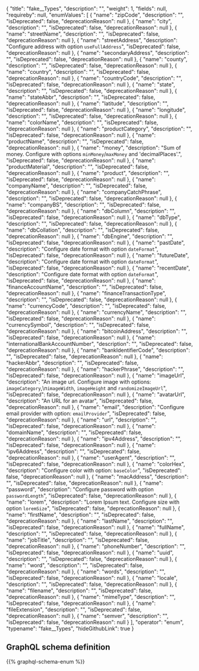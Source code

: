{
  "title": "fake__Types",
  "description": "",
  "weight": 1,
  "fields": null,
  "requireby": null,
  "enumValues": [
    {
      "name": "zipCode",
      "description": "",
      "isDeprecated": false,
      "deprecationReason": null
    },
    {
      "name": "city",
      "description": "",
      "isDeprecated": false,
      "deprecationReason": null
    },
    {
      "name": "streetName",
      "description": "",
      "isDeprecated": false,
      "deprecationReason": null
    },
    {
      "name": "streetAddress",
      "description": "Configure address with option `useFullAddress`",
      "isDeprecated": false,
      "deprecationReason": null
    },
    {
      "name": "secondaryAddress",
      "description": "",
      "isDeprecated": false,
      "deprecationReason": null
    },
    {
      "name": "county",
      "description": "",
      "isDeprecated": false,
      "deprecationReason": null
    },
    {
      "name": "country",
      "description": "",
      "isDeprecated": false,
      "deprecationReason": null
    },
    {
      "name": "countryCode",
      "description": "",
      "isDeprecated": false,
      "deprecationReason": null
    },
    {
      "name": "state",
      "description": "",
      "isDeprecated": false,
      "deprecationReason": null
    },
    {
      "name": "stateAbbr",
      "description": "",
      "isDeprecated": false,
      "deprecationReason": null
    },
    {
      "name": "latitude",
      "description": "",
      "isDeprecated": false,
      "deprecationReason": null
    },
    {
      "name": "longitude",
      "description": "",
      "isDeprecated": false,
      "deprecationReason": null
    },
    {
      "name": "colorName",
      "description": "",
      "isDeprecated": false,
      "deprecationReason": null
    },
    {
      "name": "productCategory",
      "description": "",
      "isDeprecated": false,
      "deprecationReason": null
    },
    {
      "name": "productName",
      "description": "",
      "isDeprecated": false,
      "deprecationReason": null
    },
    {
      "name": "money",
      "description": "Sum of money. Configure with options `minMoney`/`maxMoney` and 'decimalPlaces'.",
      "isDeprecated": false,
      "deprecationReason": null
    },
    {
      "name": "productMaterial",
      "description": "",
      "isDeprecated": false,
      "deprecationReason": null
    },
    {
      "name": "product",
      "description": "",
      "isDeprecated": false,
      "deprecationReason": null
    },
    {
      "name": "companyName",
      "description": "",
      "isDeprecated": false,
      "deprecationReason": null
    },
    {
      "name": "companyCatchPhrase",
      "description": "",
      "isDeprecated": false,
      "deprecationReason": null
    },
    {
      "name": "companyBS",
      "description": "",
      "isDeprecated": false,
      "deprecationReason": null
    },
    {
      "name": "dbColumn",
      "description": "",
      "isDeprecated": false,
      "deprecationReason": null
    },
    {
      "name": "dbType",
      "description": "",
      "isDeprecated": false,
      "deprecationReason": null
    },
    {
      "name": "dbCollation",
      "description": "",
      "isDeprecated": false,
      "deprecationReason": null
    },
    {
      "name": "dbEngine",
      "description": "",
      "isDeprecated": false,
      "deprecationReason": null
    },
    {
      "name": "pastDate",
      "description": "Configure date format with option `dateFormat`",
      "isDeprecated": false,
      "deprecationReason": null
    },
    {
      "name": "futureDate",
      "description": "Configure date format with option `dateFormat`",
      "isDeprecated": false,
      "deprecationReason": null
    },
    {
      "name": "recentDate",
      "description": "Configure date format with option `dateFormat`",
      "isDeprecated": false,
      "deprecationReason": null
    },
    {
      "name": "financeAccountName",
      "description": "",
      "isDeprecated": false,
      "deprecationReason": null
    },
    {
      "name": "financeTransactionType",
      "description": "",
      "isDeprecated": false,
      "deprecationReason": null
    },
    {
      "name": "currencyCode",
      "description": "",
      "isDeprecated": false,
      "deprecationReason": null
    },
    {
      "name": "currencyName",
      "description": "",
      "isDeprecated": false,
      "deprecationReason": null
    },
    {
      "name": "currencySymbol",
      "description": "",
      "isDeprecated": false,
      "deprecationReason": null
    },
    {
      "name": "bitcoinAddress",
      "description": "",
      "isDeprecated": false,
      "deprecationReason": null
    },
    {
      "name": "internationalBankAccountNumber",
      "description": "",
      "isDeprecated": false,
      "deprecationReason": null
    },
    {
      "name": "bankIdentifierCode",
      "description": "",
      "isDeprecated": false,
      "deprecationReason": null
    },
    {
      "name": "hackerAbbr",
      "description": "",
      "isDeprecated": false,
      "deprecationReason": null
    },
    {
      "name": "hackerPhrase",
      "description": "",
      "isDeprecated": false,
      "deprecationReason": null
    },
    {
      "name": "imageUrl",
      "description": "An image url. Configure image with options: `imageCategory`,\n`imageWidth`, `imageHeight` and `randomizeImageUrl`",
      "isDeprecated": false,
      "deprecationReason": null
    },
    {
      "name": "avatarUrl",
      "description": "An URL for an avatar",
      "isDeprecated": false,
      "deprecationReason": null
    },
    {
      "name": "email",
      "description": "Configure email provider with option: `emailProvider`",
      "isDeprecated": false,
      "deprecationReason": null
    },
    {
      "name": "url",
      "description": "",
      "isDeprecated": false,
      "deprecationReason": null
    },
    {
      "name": "domainName",
      "description": "",
      "isDeprecated": false,
      "deprecationReason": null
    },
    {
      "name": "ipv4Address",
      "description": "",
      "isDeprecated": false,
      "deprecationReason": null
    },
    {
      "name": "ipv6Address",
      "description": "",
      "isDeprecated": false,
      "deprecationReason": null
    },
    {
      "name": "userAgent",
      "description": "",
      "isDeprecated": false,
      "deprecationReason": null
    },
    {
      "name": "colorHex",
      "description": "Configure color with option: `baseColor`",
      "isDeprecated": false,
      "deprecationReason": null
    },
    {
      "name": "macAddress",
      "description": "",
      "isDeprecated": false,
      "deprecationReason": null
    },
    {
      "name": "password",
      "description": "Configure password with option `passwordLength`",
      "isDeprecated": false,
      "deprecationReason": null
    },
    {
      "name": "lorem",
      "description": "Lorem Ipsum text. Configure size with option `loremSize`",
      "isDeprecated": false,
      "deprecationReason": null
    },
    {
      "name": "firstName",
      "description": "",
      "isDeprecated": false,
      "deprecationReason": null
    },
    {
      "name": "lastName",
      "description": "",
      "isDeprecated": false,
      "deprecationReason": null
    },
    {
      "name": "fullName",
      "description": "",
      "isDeprecated": false,
      "deprecationReason": null
    },
    {
      "name": "jobTitle",
      "description": "",
      "isDeprecated": false,
      "deprecationReason": null
    },
    {
      "name": "phoneNumber",
      "description": "",
      "isDeprecated": false,
      "deprecationReason": null
    },
    {
      "name": "uuid",
      "description": "",
      "isDeprecated": false,
      "deprecationReason": null
    },
    {
      "name": "word",
      "description": "",
      "isDeprecated": false,
      "deprecationReason": null
    },
    {
      "name": "words",
      "description": "",
      "isDeprecated": false,
      "deprecationReason": null
    },
    {
      "name": "locale",
      "description": "",
      "isDeprecated": false,
      "deprecationReason": null
    },
    {
      "name": "filename",
      "description": "",
      "isDeprecated": false,
      "deprecationReason": null
    },
    {
      "name": "mimeType",
      "description": "",
      "isDeprecated": false,
      "deprecationReason": null
    },
    {
      "name": "fileExtension",
      "description": "",
      "isDeprecated": false,
      "deprecationReason": null
    },
    {
      "name": "semver",
      "description": "",
      "isDeprecated": false,
      "deprecationReason": null
    }
  ],
  "operator": "enum",
  "typename": "fake__Types",
  "hideGithubLink": true
}
## GraphQL schema definition

{{% graphql-schema-enum %}}
